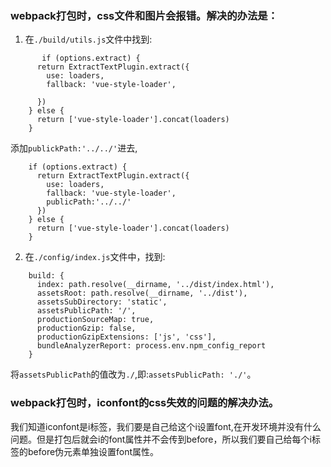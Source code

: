 ### webpack打包时，css文件和图片会报错。解决的办法是：

1. 在`./build/utils.js`文件中找到:

```
	   if (options.extract) {
      return ExtractTextPlugin.extract({
        use: loaders,
        fallback: 'vue-style-loader',
        
      })
    } else {
      return ['vue-style-loader'].concat(loaders)
    }

```

添加`publickPath:'../../'`进去,

```
	if (options.extract) {
	  return ExtractTextPlugin.extract({
	    use: loaders,
	    fallback: 'vue-style-loader',
	    publicPath:'../../'
	  })
	} else {
	  return ['vue-style-loader'].concat(loaders)
	}

```

2. 在`./config/index.js`文件中，找到:

```
	build: {
	  index: path.resolve(__dirname, '../dist/index.html'),
	  assetsRoot: path.resolve(__dirname, '../dist'),
	  assetsSubDirectory: 'static',
	  assetsPublicPath: '/',
	  productionSourceMap: true,
	  productionGzip: false,
	  productionGzipExtensions: ['js', 'css'],
	  bundleAnalyzerReport: process.env.npm_config_report
	}
```

将`assetsPublicPath`的值改为`./`,即:`assetsPublicPath: './'`。

### webpack打包时，iconfont的css失效的问题的解决办法。

我们知道iconfont是i标签，我们要是自己给这个i设置font,在开发环境并没有什么问题。但是打包后就会i的font属性并不会传到before，所以我们要自己给每个i标签的before伪元素单独设置font属性。